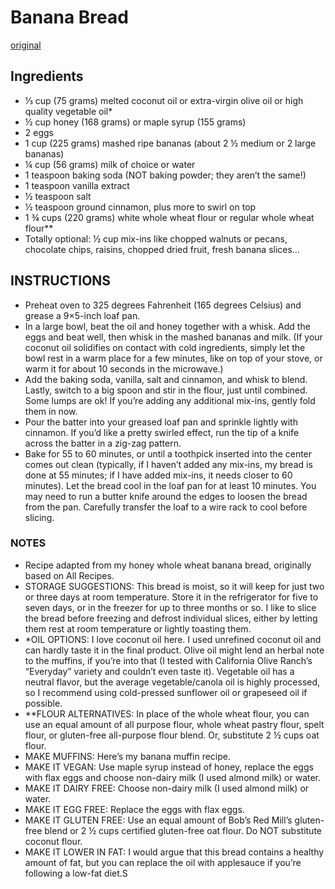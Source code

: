 # Banana Bread

[original](https://cookieandkate.com/healthy-banana-bread-recipe/)
    
## Ingredients    
- ⅓ cup (75 grams) melted coconut oil or extra-virgin olive oil or high quality vegetable oil*
- ½ cup honey (168 grams) or maple syrup (155 grams)
- 2 eggs
- 1 cup (225 grams) mashed ripe bananas (about 2 ½ medium or 2 large bananas)
- ¼ cup (56 grams) milk of choice or water
- 1 teaspoon baking soda (NOT baking powder; they aren’t the same!)
- 1 teaspoon vanilla extract
- ½ teaspoon salt
- ½ teaspoon ground cinnamon, plus more to swirl on top
- 1 ¾ cups (220 grams) white whole wheat flour or regular whole wheat flour**
- Totally optional: ½ cup mix-ins like chopped walnuts or pecans, chocolate chips, raisins, chopped dried fruit, fresh banana slices…

## INSTRUCTIONS
- Preheat oven to 325 degrees Fahrenheit (165 degrees Celsius) and grease a 9×5-inch loaf pan.
- In a large bowl, beat the oil and honey together with a whisk. Add the eggs and beat well, then whisk in the mashed bananas and milk. (If your coconut oil solidifies on contact with cold ingredients, simply let the bowl rest in a warm place for a few minutes, like on top of your stove, or warm it for about 10 seconds in the microwave.)
- Add the baking soda, vanilla, salt and cinnamon, and whisk to blend. Lastly, switch to a big spoon and stir in the flour, just until combined. Some lumps are ok! If you’re adding any additional mix-ins, gently fold them in now.
- Pour the batter into your greased loaf pan and sprinkle lightly with cinnamon. If you’d like a pretty swirled effect, run the tip of a knife across the batter in a zig-zag pattern.
- Bake for 55 to 60 minutes, or until a toothpick inserted into the center comes out clean (typically, if I haven’t added any mix-ins, my bread is done at 55 minutes; if I have added mix-ins, it needs closer to 60 minutes). Let the bread cool in the loaf pan for at least 10 minutes. You may need to run a butter knife around the edges to loosen the bread from the pan. Carefully transfer the loaf to a wire rack to cool before slicing.

### NOTES
- Recipe adapted from my honey whole wheat banana bread, originally based on All Recipes.
- STORAGE SUGGESTIONS: This bread is moist, so it will keep for just two or three days at room temperature. Store it in the refrigerator for five to seven days, or in the freezer for up to three months or so. I like to slice the bread before freezing and defrost individual slices, either by letting them rest at room temperature or lightly toasting them.
- *OIL OPTIONS: I love coconut oil here. I used unrefined coconut oil and can hardly taste it in the final product. Olive oil might lend an herbal note to the muffins, if you’re into that (I tested with California Olive Ranch’s “Everyday” variety and couldn’t even taste it). Vegetable oil has a neutral flavor, but the average vegetable/canola oil is highly processed, so I recommend using cold-pressed sunflower oil or grapeseed oil if possible.
- **FLOUR ALTERNATIVES: In place of the whole wheat flour, you can use an equal amount of all purpose flour, whole wheat pastry flour, spelt flour, or gluten-free all-purpose flour blend. Or, substitute 2 ½ cups oat flour.
- MAKE MUFFINS: Here’s my banana muffin recipe.
- MAKE IT VEGAN: Use maple syrup instead of honey, replace the eggs with flax eggs and choose non-dairy milk (I used almond milk) or water.
- MAKE IT DAIRY FREE: Choose non-dairy milk (I used almond milk) or water.
- MAKE IT EGG FREE: Replace the eggs with flax eggs.
- MAKE IT GLUTEN FREE: Use an equal amount of Bob’s Red Mill’s gluten-free blend or 2 ½ cups certified gluten-free oat flour. Do NOT substitute coconut flour.
- MAKE IT LOWER IN FAT: I would argue that this bread contains a healthy amount of fat, but you can replace the oil with applesauce if you’re following a low-fat diet.S